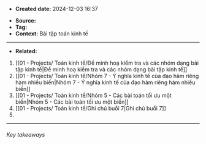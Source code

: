 - **Created date:**  2024-12-03 16:37
* **Source:** 
* **Tag:** 
* **Context:** Bài tập toán kinh tế
****
- **Related:** 
1. [[01 - Projects/ Toán kinh tế/Đề minh hoạ kiểm tra và các nhóm dạng bài tập kinh tế|Đề minh hoạ kiểm tra và các nhóm dạng bài tập kinh tế]]
2. [[01 - Projects/ Toán kinh tế/Nhóm 7 - Ý nghĩa kinh tế của đạo hàm riêng hàm nhiều biến|Nhóm 7 - Ý nghĩa kinh tế của đạo hàm riêng hàm nhiều biến]]
3. [[01 - Projects/ Toán kinh tế/Nhóm 5 - Các bài toán tối ưu một biến|Nhóm 5 - Các bài toán tối ưu một biến]]
4. [[01 - Projects/ Toán kinh tế/Ghi chú buổi 7|Ghi chú buổi 7]]
5. 
***
###### Key takeaways









